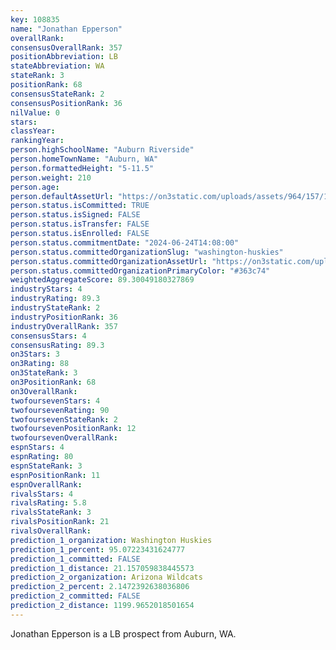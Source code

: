```yaml
---
key: 108835
name: "Jonathan Epperson"
overallRank: 
consensusOverallRank: 357
positionAbbreviation: LB
stateAbbreviation: WA
stateRank: 3
positionRank: 68
consensusStateRank: 2
consensusPositionRank: 36
nilValue: 0
stars: 
classYear: 
rankingYear: 
person.highSchoolName: "Auburn Riverside"
person.homeTownName: "Auburn, WA"
person.formattedHeight: "5-11.5"
person.weight: 210
person.age: 
person.defaultAssetUrl: "https://on3static.com/uploads/assets/964/157/157964.png"
person.status.isCommitted: TRUE
person.status.isSigned: FALSE
person.status.isTransfer: FALSE
person.status.isEnrolled: FALSE
person.status.commitmentDate: "2024-06-24T14:08:00"
person.status.committedOrganizationSlug: "washington-huskies"
person.status.committedOrganizationAssetUrl: "https://on3static.com/uploads/assets/343/150/150343.svg"
person.status.committedOrganizationPrimaryColor: "#363c74"
weightedAggregateScore: 89.30049180327869
industryStars: 4
industryRating: 89.3
industryStateRank: 2
industryPositionRank: 36
industryOverallRank: 357
consensusStars: 4
consensusRating: 89.3
on3Stars: 3
on3Rating: 88
on3StateRank: 3
on3PositionRank: 68
on3OverallRank: 
twofoursevenStars: 4
twofoursevenRating: 90
twofoursevenStateRank: 2
twofoursevenPositionRank: 12
twofoursevenOverallRank: 
espnStars: 4
espnRating: 80
espnStateRank: 3
espnPositionRank: 11
espnOverallRank: 
rivalsStars: 4
rivalsRating: 5.8
rivalsStateRank: 3
rivalsPositionRank: 21
rivalsOverallRank: 
prediction_1_organization: Washington Huskies
prediction_1_percent: 95.07223431624777
prediction_1_committed: FALSE
prediction_1_distance: 21.157059838445573
prediction_2_organization: Arizona Wildcats
prediction_2_percent: 2.1472392638036806
prediction_2_committed: FALSE
prediction_2_distance: 1199.9652018501654
---
```

Jonathan Epperson is a LB prospect from Auburn, WA.